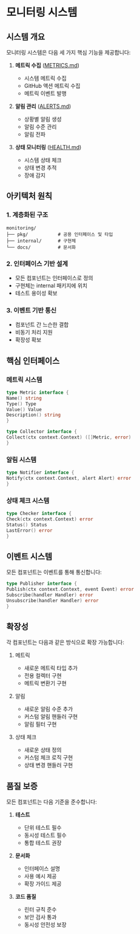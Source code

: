 # 모니터링 시스템

## 시스템 개요

모니터링 시스템은 다음 세 가지 핵심 기능을 제공합니다:

1. **메트릭 수집** ([METRICS.md](METRICS.md))
    - 시스템 메트릭 수집
    - GitHub 액션 메트릭 수집
    - 메트릭 이벤트 발행

2. **알림 관리** ([ALERTS.md](ALERTS.md))
    - 상황별 알림 생성
    - 알림 수준 관리
    - 알림 전파

3. **상태 모니터링** ([HEALTH.md](HEALTH.md))
    - 시스템 상태 체크
    - 상태 변경 추적
    - 장애 감지

## 아키텍처 원칙

### 1. 계층화된 구조

```
monitoring/
├── pkg/           # 공용 인터페이스 및 타입
├── internal/      # 구현체
└── docs/          # 문서화
```

### 2. 인터페이스 기반 설계

- 모든 컴포넌트는 인터페이스로 정의
- 구현체는 internal 패키지에 위치
- 테스트 용이성 확보

### 3. 이벤트 기반 통신

- 컴포넌트 간 느슨한 결합
- 비동기 처리 지원
- 확장성 확보

## 핵심 인터페이스

### 메트릭 시스템

```go
type Metric interface {
Name() string
Type() Type
Value() Value
Description() string
}

type Collector interface {
Collect(ctx context.Context) ([]Metric, error)
}
```

### 알림 시스템

```go
type Notifier interface {
Notify(ctx context.Context, alert Alert) error
}
```

### 상태 체크 시스템

```go
type Checker interface {
Check(ctx context.Context) error
Status() Status
LastError() error
}
```

## 이벤트 시스템

모든 컴포넌트는 이벤트를 통해 통신합니다:

```go
type Publisher interface {
Publish(ctx context.Context, event Event) error
Subscribe(handler Handler) error
Unsubscribe(handler Handler) error
}
```

## 확장성

각 컴포넌트는 다음과 같은 방식으로 확장 가능합니다:

1. 메트릭
    - 새로운 메트릭 타입 추가
    - 전용 컬렉터 구현
    - 메트릭 변환기 구현

2. 알림
    - 새로운 알림 수준 추가
    - 커스텀 알림 핸들러 구현
    - 알림 필터 구현

3. 상태 체크
    - 새로운 상태 정의
    - 커스텀 체크 로직 구현
    - 상태 변경 핸들러 구현

## 품질 보증

모든 컴포넌트는 다음 기준을 준수합니다:

1. **테스트**
    - 단위 테스트 필수
    - 동시성 테스트 필수
    - 통합 테스트 권장

2. **문서화**
    - 인터페이스 설명
    - 사용 예시 제공
    - 확장 가이드 제공

3. **코드 품질**
    - 린터 규칙 준수
    - 보안 검사 통과
    - 동시성 안전성 보장 